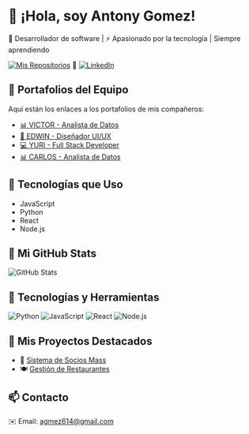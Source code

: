 # 🌟 ¡Hola, soy Antony Gomez!  
🚀 Desarrollador de software | ⚡ Apasionado por la tecnología   | Siempre aprendiendo

[![Mis Repositorios](https://img.shields.io/badge/GitHub-Repositorios-181717?style=for-the-badge&logo=github)](https://github.com/AntonyGZ?tab=repositories)
🔗 [![LinkedIn](https://img.shields.io/badge/LinkedIn-0077B5?style=flat&logo=linkedin&logoColor=white)](https://linkedin.com/in/antonygz1605) 

## 📌 Portafolios del Equipo  
Aquí están los enlaces a los portafolios de mis compañeros:  
- [📊 VICTOR - Analista de Datos](https://carlos.github.io/) 
- [🎨 EDWIN - Diseñador UI/UX](https://juan.github.io/)  
- [💻 YURI - Full Stack Developer](https://ana.github.io/)  
- [📊 CARLOS - Analista de Datos](https://carlos.github.io/)
 
## 🔧 Tecnologías que Uso
- JavaScript
- Python
- React
- Node.js

## 🔗 Mi GitHub Stats
![GitHub Stats](https://github-readme-stats.vercel.app/api?username=AntonyGZ&show_icons=true&theme=dark)

## 🔧 Tecnologías y Herramientas  
![Python](https://img.shields.io/badge/Python-3776AB?style=flat&logo=python&logoColor=white)
![JavaScript](https://img.shields.io/badge/JavaScript-F7DF1E?style=flat&logo=javascript&logoColor=black)
![React](https://img.shields.io/badge/React-61DAFB?style=flat&logo=react&logoColor=black)
![Node.js](https://img.shields.io/badge/Node.js-339933?style=flat&logo=node.js&logoColor=white)


## 📂 Mis Proyectos Destacados  
- 🛒 [Sistema de Socios Mass](https://github.com/tuusuario/sistema-socios-mass)  
- 🍽️ [Gestión de Restaurantes](https://github.com/tuusuario/gestion-restaurantes)  

## 📫 Contacto  
✉️ Email: agmez614@gmail.com  
